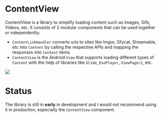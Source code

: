 # ContentView

ContentView is a library to simplify loading content such as Images, Gifs, Videos, etc. It consists of 2 modular components that can be used together or independently:

- `ContentLinkHandler` converts urls to sites like Imgur, Gfycat, Streamable, etc into `Content` by calling the respective APIs and mapping the responses into `Content` items
- `ContentView` is the Android `View` that supports loading different types of `Content` with the help of libraries like `Glide`, `ExoPlayer`, `ViewPager2`, etc.

![](demo.webp)

# Status
The library is still in **early** in development and I would not recommend using it in production, especially the `ContentView` component.
